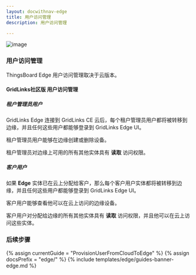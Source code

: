 ```yaml
---
layout: docwithnav-edge
title: 用户访问管理
description: 用户访问管理

---
```


![image](/images/coming-soon.jpg)

### 用户访问管理

ThingsBoard Edge 用户访问管理取决于云版本。

#### GridLinks社区版 用户访问管理
##### 租户管理员用户
GridLinks Edge 连接到 GridLinks CE 云后，每个租户管理员用户都将被转移到边缘，并且任何这些用户都能够登录到 GridLinks Edge UI。

租户管理员用户能够在边缘创建或删除设备。

租户管理员对边缘上可用的所有其他实体具有 **读取** 访问权限。

##### 客户用户
如果 **Edge** 实体已在云上分配给客户，那么每个客户用户实体都将被转移到边缘，并且任何这些用户都能够登录到 GridLinks Edge UI。

客户用户能够查看他可以在云上访问的边缘设备。

客户用户对分配给边缘的所有其他实体具有 **读取** 访问权限，并且他可以在云上访问这些实体。

### 后续步骤

{% assign currentGuide = "ProvisionUserFromCloudToEdge" %}
{% assign docsPrefix = "edge/" %}
{% include templates/edge/guides-banner-edge.md %}